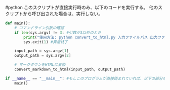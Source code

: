 
#python 
このスクリプトが直接実行時のみ、以下のコードを実行する。
他のスクリプトから呼び出された場合は、実行しない。

```python
def main():
    # コマンドライン引数の確認
    if len(sys.argv) != 3: #引数が3以外のとき
        print("使用方法: python convert_to_html.py 入力ファイルパス 出力ファイルパス")
        sys.exit(1) #異常終了

    input_path = sys.argv[1]
    output_path = sys.argv[2]

    # マークダウンをHTMLに変換
    convert_markdown_to_html(input_path, output_path)

if __name__ == "__main__": #もしこのプログラムが直接読まれていれば、以下の部分を実行する。
    main()
```